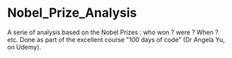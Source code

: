 # Nobel_Prize_Analysis
A serie of analysis based on the Nobel Prizes : who won ? were ? When ? etc.
Done as part of the excellent course "100 days of code" (Dr Angela Yu, on Udemy). 

